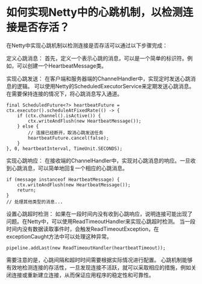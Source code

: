 # 如何实现Netty中的心跳机制，以检测连接是否存活？

在Netty中实现心跳机制以检测连接是否存活可以通过以下步骤完成：

定义心跳消息： 首先，定义一个表示心跳的消息，可以是一个简单的标识符。例如，可以创建一个HeartbeatMessage类。

实现心跳发送： 在客户端和服务器端的ChannelHandler中，实现定时发送心跳消息的逻辑。
可以使用Netty的ScheduledExecutorService来定期发送心跳消息。在需要保持连接的情况下，将心跳消息写入通道。 

```angular2html
final ScheduledFuture<?> heartbeatFuture = ctx.executor().scheduleAtFixedRate(() -> {
    if (ctx.channel().isActive()) {
        ctx.writeAndFlush(new HeartbeatMessage());
    } else {
        // 连接已经断开，取消心跳发送任务
        heartbeatFuture.cancel(false);
    }
}, 0, heartbeatInterval, TimeUnit.SECONDS);
```

实现心跳响应： 在接收端的ChannelHandler中，实现对心跳消息的响应。一旦收到心跳消息，可以简单地回复一个相应的心跳消息。 

```
if (message instanceof HeartbeatMessage) {
    ctx.writeAndFlush(new HeartbeatMessage());
    return;
}
// 处理其他类型的消息...
```


设置心跳超时检测： 如果在一段时间内没有收到心跳响应，说明连接可能出现了问题。在Netty中，可以使用ReadTimeoutHandler来实现心跳超时检测。
当一段时间内没有数据读取事件时，会触发ReadTimeoutException，在exceptionCaught方法中可以处理这种异常。

```angular2html
pipeline.addLast(new ReadTimeoutHandler(heartbeatTimeout));
```

需要注意的是，心跳间隔和超时时间需要根据实际情况进行配置。
心跳机制能够有效地检测连接的存活性，一旦发现连接不活跃，就可以采取相应的措施，例如关闭连接或重新建立连接，从而保证应用程序的稳定性和可靠性。
